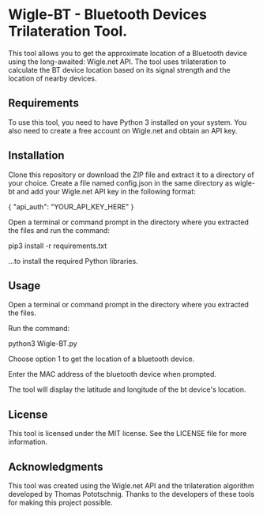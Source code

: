 # Wigle-BT - Bluetooth Devices Trilateration Tool.
This tool allows you to get the approximate location of a Bluetooth device using the long-awaited: Wigle.net API. The tool uses trilateration to calculate the BT device location based on its signal strength and the location of nearby devices.

## Requirements
To use this tool, you need to have Python 3 installed on your system. You also need to create a free account on Wigle.net and obtain an API key.

## Installation
Clone this repository or download the ZIP file and extract it to a directory of your choice.
Create a file named config.json in the same directory as wigle-bt and add your Wigle.net API key in the following format:

{ "api_auth": "YOUR_API_KEY_HERE" }

Open a terminal or command prompt in the directory where you extracted the files and run the command:

pip3 install -r requirements.txt

...to install the required Python libraries.

## Usage
Open a terminal or command prompt in the directory where you extracted the files.

Run the command:

python3 Wigle-BT.py

Choose option 1 to get the location of a bluetooth device.

Enter the MAC address of the bluetooth device when prompted.

The tool will display the latitude and longitude of the bt device's location.

## License
This tool is licensed under the MIT license. See the LICENSE file for more information.

## Acknowledgments
This tool was created using the Wigle.net API and the trilateration algorithm developed by Thomas Pototschnig. Thanks to the developers of these tools for making this project possible.
